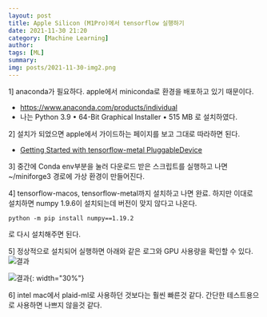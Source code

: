 ```yaml
---
layout: post
title: Apple Silicon (M1Pro)에서 tensorflow 실행하기
date: 2021-11-30 21:20
category: [Machine Learning]
author: 
tags: [ML]
summary: 
img: posts/2021-11-30-img2.png
---
```


1] anaconda가 필요하다. apple에서 miniconda로 환경을 배포하고 있기 때문이다.
- https://www.anaconda.com/products/individual
- 나는 Python 3.9 • 64-Bit Graphical Installer • 515 MB 로 설치하였다.

2] 설치가 되었으면 apple에서 가이드하는 페이지를 보고 그대로 따라하면 된다.
- [Getting Started with tensorflow-metal PluggableDevice](https://developer.apple.com/metal/tensorflow-plugin/)

3] 중간에 Conda env부분을 눌러 다운로드 받은 스크립트를 실행하고 나면 ~/miniforge3 경로에 가상 환경이 만들어진다.

4] tensorflow-macos,  tensorflow-metal까지 설치하고 나면 완료.
하지만 이대로 설치하면 numpy 1.9.6이 설치되는데 버전이 맞지 않다고 나온다.
```
python -m pip install numpy==1.19.2
```
로 다시 설치해주면 된다.

5] 정상적으로 설치되어 실행하면 아래와 같은 로그와 GPU 사용량을 확인할 수 있다. 
![결과]({{site.baseurl}}/assets/img/posts/2021-11-30-img1.png)

![결과]({{site.baseurl}}/assets/img/posts/2021-11-30-img2.png){: width="30%"}

6] intel mac에서 plaid-ml로 사용하던 것보다는 훨씬 빠른것 같다. 간단한 테스트용으로 사용하면 나쁘지 않을것 같다.
